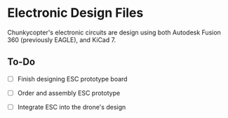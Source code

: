 # Electronic Design Files

Chunkycopter's electronic circuits are design using both Autodesk Fusion 360 (previously EAGLE), and KiCad 7.

## To-Do
- [ ] Finish designing ESC prototype board

- [ ] Order and assembly ESC prototype

- [ ] Integrate ESC into the drone's design

